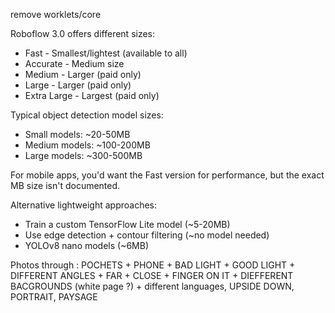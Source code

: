 remove worklets/core



  Roboflow 3.0 offers different sizes:
  - Fast - Smallest/lightest (available to all)
  - Accurate - Medium size
  - Medium - Larger (paid only)
  - Large - Larger (paid only)
  - Extra Large - Largest (paid only)

  Typical object detection model sizes:
  - Small models: ~20-50MB
  - Medium models: ~100-200MB
  - Large models: ~300-500MB

  For mobile apps, you'd want the Fast version for performance,
  but the exact MB size isn't documented.

  Alternative lightweight approaches:
  - Train a custom TensorFlow Lite model (~5-20MB)
  - Use edge detection + contour filtering (~no model needed)
  - YOLOv8 nano models (~6MB)


Photos through : POCHETS + PHONE + BAD LIGHT + GOOD LIGHT + DIFFERENT ANGLES + FAR + CLOSE + FINGER ON IT + DIEFFERENT BACGROUNDS (white page ?) + different languages, UPSIDE DOWN, PORTRAIT,  PAYSAGE
